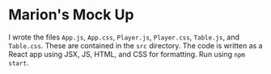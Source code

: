 # Marion's Mock Up

I wrote the files `App.js`, `App.css`, `Player.js`, `Player.css`, `Table.js`, and `Table.css`. These are contained in the `src` directory. The code is written as a React app using JSX, JS, HTML, and CSS for formatting. Run using `npm start`.
